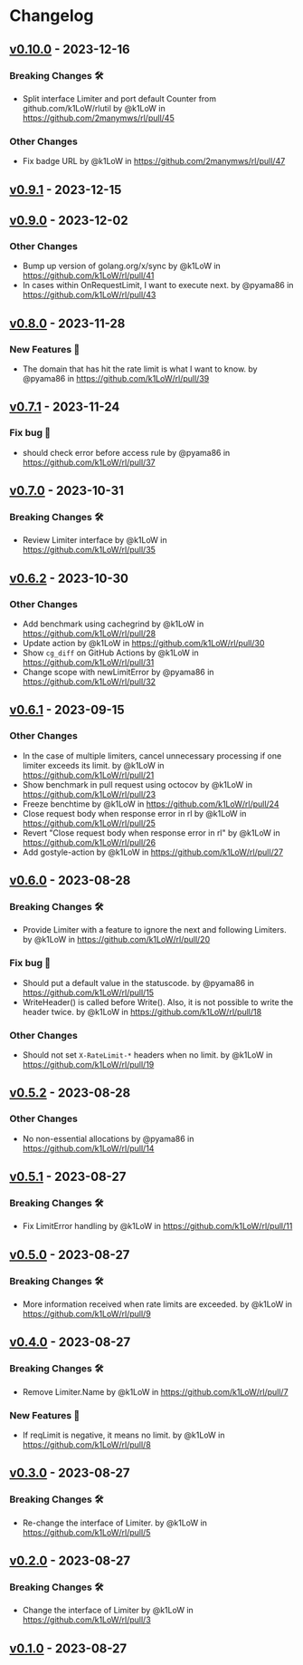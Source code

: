 # Changelog

## [v0.10.0](https://github.com/2manymws/rl/compare/v0.9.1...v0.10.0) - 2023-12-16
### Breaking Changes 🛠
- Split interface Limiter and port default Counter from github.com/k1LoW/rlutil by @k1LoW in https://github.com/2manymws/rl/pull/45
### Other Changes
- Fix badge URL by @k1LoW in https://github.com/2manymws/rl/pull/47

## [v0.9.1](https://github.com/2manymws/rl/compare/v0.9.0...v0.9.1) - 2023-12-15

## [v0.9.0](https://github.com/k1LoW/rl/compare/v0.8.0...v0.9.0) - 2023-12-02
### Other Changes
- Bump up version of golang.org/x/sync by @k1LoW in https://github.com/k1LoW/rl/pull/41
- In cases within OnRequestLimit, I want to execute next. by @pyama86 in https://github.com/k1LoW/rl/pull/43

## [v0.8.0](https://github.com/k1LoW/rl/compare/v0.7.1...v0.8.0) - 2023-11-28
### New Features 🎉
- The domain that has hit the rate limit is what I want to know. by @pyama86 in https://github.com/k1LoW/rl/pull/39

## [v0.7.1](https://github.com/k1LoW/rl/compare/v0.7.0...v0.7.1) - 2023-11-24
### Fix bug 🐛
- should check error before access rule by @pyama86 in https://github.com/k1LoW/rl/pull/37

## [v0.7.0](https://github.com/k1LoW/rl/compare/v0.6.2...v0.7.0) - 2023-10-31
### Breaking Changes 🛠
- Review Limiter interface by @k1LoW in https://github.com/k1LoW/rl/pull/35

## [v0.6.2](https://github.com/k1LoW/rl/compare/v0.6.1...v0.6.2) - 2023-10-30
### Other Changes
- Add benchmark using cachegrind by @k1LoW in https://github.com/k1LoW/rl/pull/28
- Update action by @k1LoW in https://github.com/k1LoW/rl/pull/30
- Show `cg_diff` on GitHub Actions by @k1LoW in https://github.com/k1LoW/rl/pull/31
- Change scope with newLimitError by @pyama86 in https://github.com/k1LoW/rl/pull/32

## [v0.6.1](https://github.com/k1LoW/rl/compare/v0.6.0...v0.6.1) - 2023-09-15
### Other Changes
- In the case of multiple limiters, cancel unnecessary processing if one limiter exceeds its limit. by @k1LoW in https://github.com/k1LoW/rl/pull/21
- Show benchmark in pull request using octocov by @k1LoW in https://github.com/k1LoW/rl/pull/23
- Freeze benchtime by @k1LoW in https://github.com/k1LoW/rl/pull/24
- Close request body when response error in rl by @k1LoW in https://github.com/k1LoW/rl/pull/25
- Revert "Close request body when response error in rl" by @k1LoW in https://github.com/k1LoW/rl/pull/26
- Add gostyle-action by @k1LoW in https://github.com/k1LoW/rl/pull/27

## [v0.6.0](https://github.com/k1LoW/rl/compare/v0.5.2...v0.6.0) - 2023-08-28
### Breaking Changes 🛠
- Provide Limiter with a feature to ignore the next and following Limiters. by @k1LoW in https://github.com/k1LoW/rl/pull/20
### Fix bug 🐛
- Should put a default value in the statuscode. by @pyama86 in https://github.com/k1LoW/rl/pull/15
- WriteHeader() is called before Write(). Also, it is not possible to write the header twice. by @k1LoW in https://github.com/k1LoW/rl/pull/18
### Other Changes
- Should not set `X-RateLimit-*` headers when no limit. by @k1LoW in https://github.com/k1LoW/rl/pull/19

## [v0.5.2](https://github.com/k1LoW/rl/compare/v0.5.1...v0.5.2) - 2023-08-28
### Other Changes
- No non-essential allocations by @pyama86 in https://github.com/k1LoW/rl/pull/14

## [v0.5.1](https://github.com/k1LoW/rl/compare/v0.5.0...v0.5.1) - 2023-08-27
### Breaking Changes 🛠
- Fix LimitError handling by @k1LoW in https://github.com/k1LoW/rl/pull/11

## [v0.5.0](https://github.com/k1LoW/rl/compare/v0.4.0...v0.5.0) - 2023-08-27
### Breaking Changes 🛠
- More information received when rate limits are exceeded. by @k1LoW in https://github.com/k1LoW/rl/pull/9

## [v0.4.0](https://github.com/k1LoW/rl/compare/v0.3.0...v0.4.0) - 2023-08-27
### Breaking Changes 🛠
- Remove Limiter.Name by @k1LoW in https://github.com/k1LoW/rl/pull/7
### New Features 🎉
- If reqLimit is negative, it means no limit. by @k1LoW in https://github.com/k1LoW/rl/pull/8

## [v0.3.0](https://github.com/k1LoW/rl/compare/v0.2.0...v0.3.0) - 2023-08-27
### Breaking Changes 🛠
- Re-change the interface of Limiter. by @k1LoW in https://github.com/k1LoW/rl/pull/5

## [v0.2.0](https://github.com/k1LoW/rl/compare/v0.1.0...v0.2.0) - 2023-08-27
### Breaking Changes 🛠
- Change the interface of Limiter by @k1LoW in https://github.com/k1LoW/rl/pull/3

## [v0.1.0](https://github.com/k1LoW/rl/commits/v0.1.0) - 2023-08-27
